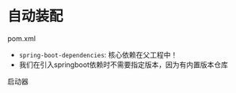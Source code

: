 # 自动装配

pom.xml

- `spring-boot-dependencies`: 核心依赖在父工程中！
- 我们在引入springboot依赖时不需要指定版本，因为有内置版本仓库

启动器


